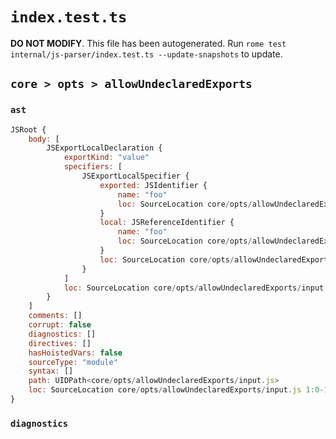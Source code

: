 # `index.test.ts`

**DO NOT MODIFY**. This file has been autogenerated. Run `rome test internal/js-parser/index.test.ts --update-snapshots` to update.

## `core > opts > allowUndeclaredExports`

### `ast`

```javascript
JSRoot {
	body: [
		JSExportLocalDeclaration {
			exportKind: "value"
			specifiers: [
				JSExportLocalSpecifier {
					exported: JSIdentifier {
						name: "foo"
						loc: SourceLocation core/opts/allowUndeclaredExports/input.js 1:9-1:12 (foo)
					}
					local: JSReferenceIdentifier {
						name: "foo"
						loc: SourceLocation core/opts/allowUndeclaredExports/input.js 1:9-1:12 (foo)
					}
					loc: SourceLocation core/opts/allowUndeclaredExports/input.js 1:9-1:12
				}
			]
			loc: SourceLocation core/opts/allowUndeclaredExports/input.js 1:0-1:15
		}
	]
	comments: []
	corrupt: false
	diagnostics: []
	directives: []
	hasHoistedVars: false
	sourceType: "module"
	syntax: []
	path: UIDPath<core/opts/allowUndeclaredExports/input.js>
	loc: SourceLocation core/opts/allowUndeclaredExports/input.js 1:0-1:15
}
```

### `diagnostics`

```

```
